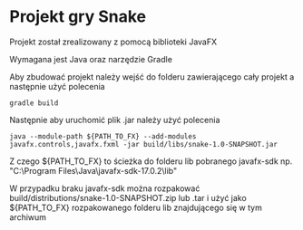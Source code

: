 # Projekt gry Snake

Projekt został zrealizowany z pomocą biblioteki JavaFX

Wymagana jest Java oraz narzędzie Gradle

Aby zbudować projekt należy wejść do folderu zawierającego cały projekt a następnie użyć polecenia

```
gradle build
```

Następnie aby uruchomić plik .jar należy użyć polecenia

```
java --module-path ${PATH_TO_FX} --add-modules javafx.controls,javafx.fxml -jar build/libs/snake-1.0-SNAPSHOT.jar
```

Z czego ${PATH_TO_FX} to ścieżka do folderu lib pobranego javafx-sdk np.
"C:\Program Files\Java\javafx-sdk-17.0.2\lib"

W przypadku braku javafx-sdk można rozpakować build/distributions/snake-1.0-SNAPSHOT.zip lub .tar i użyć jako
${PATH_TO_FX} rozpakowanego folderu lib znajdującego się w tym archiwum
